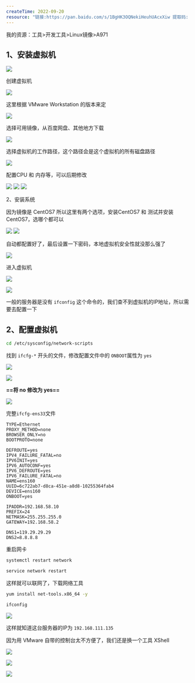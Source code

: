 ```yaml
---
createTime: 2022-09-20
resource: "链接:https://pan.baidu.com/s/1BgHK3OQNekiHeuhUAcxXiw 提取码: tq24"
---
```

我的资源：工具>开发工具>Linux镜像>A971

## 1、安装虚拟机

![](images/image-20220920201833150.png)

创建虚拟机

![](images/image-20220920201905961.png)

这里根据 VMware Workstation 的版本来定

![](images/image-20220920201935418.png)

选择可用镜像，从百度网盘、其他地方下载

![](images/image-20220920201956521.png)

选择虚拟机的工作路径，这个路径会是这个虚拟机的所有磁盘路径

![](images/image-20220920202107787.png)

配置CPU 和 内存等，可以后期修改

![](images/image-20220920202156686.png)
![](images/image-20220920202203485.png)
![](images/image-20220920202324970.png)

2、安装系统

因为镜像是 CentOS7 所以这里有两个选项，安装CentOS7 和 测试并安装 CentOS7，选哪个都可以

![](images/image-20220920202440219.png)
![](images/image-20220920202702634.png)

自动都配置好了，最后设置一下密码，本地虚拟机安全性就没那么强了

![](images/image-20220920202743970.png)

进入虚拟机

![](images/image-20220920203036401.png)

![](images/image-20220920203059645.png)


一般的服务器是没有 `ifconfig` 这个命令的，我们查不到虚拟机的IP地址，所以需要去配置一下

## 2、配置虚拟机

```sh
cd /etc/sysconfig/network-scripts
```

找到 `ifcfg-*` 开头的文件，修改配置文件中的 `ONBOOT`属性为 `yes`

![](images/image-20220920204847690.png)

![](images/image-20220920204912134.png)

**==将 no 修改为 yes==**

![](images/image-20220920204927734.png)

完整` ifcfg-ens33 `文件

```
TYPE=Ethernet
PROXY_METHOD=none
BROWSER_ONLY=no
BOOTPROTO=none

DEFROUTE=yes
IPV4_FAILURE_FATAL=no
IPV6INIT=yes
IPV6_AUTOCONF=yes
IPV6_DEFROUTE=yes
IPV6_FAILURE_FATAL=no
NAME=ens160
UUID=6c722ab7-d8ca-451e-a8d8-10255364fab4
DEVICE=ens160
ONBOOT=yes

IPADDR=192.168.58.10
PREFIX=24
NETMASK=255.255.255.0
GATEWAY=192.168.58.2

DNS1=119.29.29.29
DNS2=8.8.8.8
```


重启网卡

```sh
systemctl restart network

service network restart
```

这样就可以联网了，下载网络工具

```sh
yum install net-tools.x86_64 -y
```

```sh
ifconfig
```

![](images/image-20220920205203324.png)

这样就知道这台服务器的IP为 `192.168.111.135`

因为用 VMware 自带的控制台太不方便了，我们还是换一个工具 XShell

![](images/image-20220920205331713.png)

![](images/image-20220920205338756.png)

![](images/image-20220920205423419.png)

